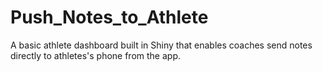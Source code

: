 # Push_Notes_to_Athlete
A basic athlete dashboard built in Shiny that enables coaches send notes directly to athletes's phone from the app.
